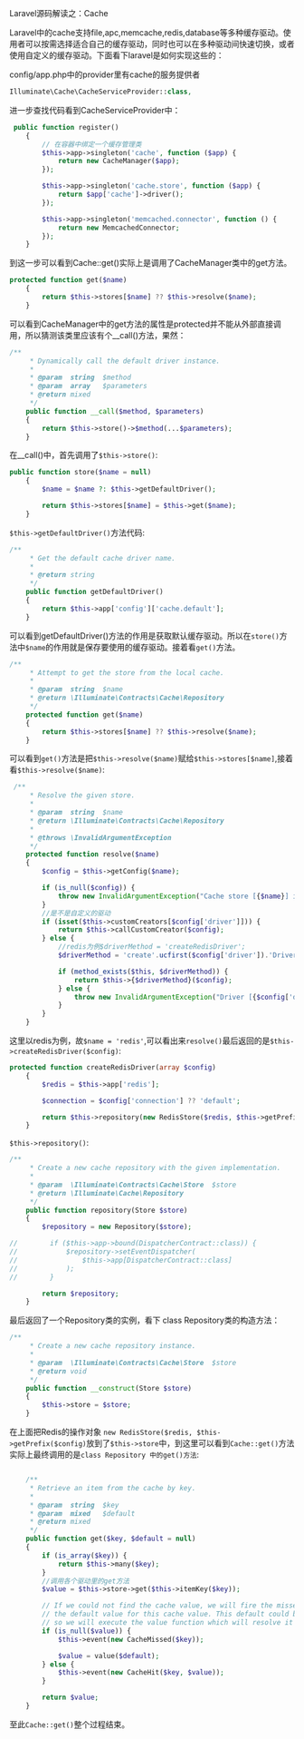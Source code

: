Laravel源码解读之：Cache

Laravel中的cache支持file,apc,memcache,redis,database等多种缓存驱动。使用者可以按需选择适合自己的缓存驱动，同时也可以在多种驱动间快速切换，或者使用自定义的缓存驱动。下面看下laravel是如何实现这些的：


config/app.php中的provider里有cache的服务提供者
```php
Illuminate\Cache\CacheServiceProvider::class,
```

进一步查找代码看到CacheServiceProvider中：
```php
 public function register()
    {
        // 在容器中绑定一个缓存管理类
        $this->app->singleton('cache', function ($app) {
            return new CacheManager($app);
        });

        $this->app->singleton('cache.store', function ($app) {
            return $app['cache']->driver();
        });

        $this->app->singleton('memcached.connector', function () {
            return new MemcachedConnector;
        });
    }
```

到这一步可以看到Cache::get()实际上是调用了CacheManager类中的get方法。
```php
protected function get($name)
    {
        return $this->stores[$name] ?? $this->resolve($name);
    }
```
可以看到CacheManager中的get方法的属性是protected并不能从外部直接调用，所以猜测该类里应该有个__call()方法，果然：
```php
/**
     * Dynamically call the default driver instance.
     *
     * @param  string  $method
     * @param  array   $parameters
     * @return mixed
     */
    public function __call($method, $parameters)
    {
        return $this->store()->$method(...$parameters);
    }
```
在__call()中，首先调用了`$this->store()`:
```php
public function store($name = null)
    {
        $name = $name ?: $this->getDefaultDriver();

        return $this->stores[$name] = $this->get($name);
    }
```
`$this->getDefaultDriver()`方法代码:
```php
/**
     * Get the default cache driver name.
     *
     * @return string
     */
    public function getDefaultDriver()
    {
        return $this->app['config']['cache.default'];
    }
```
可以看到getDefaultDriver()方法的作用是获取默认缓存驱动。所以在`store()`方法中`$name`的作用就是保存要使用的缓存驱动。接着看`get()`方法。
```php
/**
     * Attempt to get the store from the local cache.
     *
     * @param  string  $name
     * @return \Illuminate\Contracts\Cache\Repository
     */
    protected function get($name)
    {
        return $this->stores[$name] ?? $this->resolve($name);
    }
```
可以看到`get()`方法是把`$this->resolve($name)`赋给`$this->stores[$name]`,接着看`$this->resolve($name)`:
```php
 /**
     * Resolve the given store.
     *
     * @param  string  $name
     * @return \Illuminate\Contracts\Cache\Repository
     *
     * @throws \InvalidArgumentException
     */
    protected function resolve($name)
    {
        $config = $this->getConfig($name);

        if (is_null($config)) {
            throw new InvalidArgumentException("Cache store [{$name}] is not defined.");
        }
        //是不是自定义的驱动
        if (isset($this->customCreators[$config['driver']])) {
            return $this->callCustomCreator($config);
        } else {
            //redis为例$driverMethod = 'createRedisDriver';
            $driverMethod = 'create'.ucfirst($config['driver']).'Driver';

            if (method_exists($this, $driverMethod)) {
                return $this->{$driverMethod}($config);
            } else {
                throw new InvalidArgumentException("Driver [{$config['driver']}] is not supported.");
            }
        }
    }
```

这里以redis为例，故`$name = 'redis'`,可以看出来`resolve()`最后返回的是`$this->createRedisDriver($config)`:

```php
protected function createRedisDriver(array $config)
    {
        $redis = $this->app['redis'];

        $connection = $config['connection'] ?? 'default';

        return $this->repository(new RedisStore($redis, $this->getPrefix($config), $connection));
    }
```
`$this->repository()`:
```php
/**
     * Create a new cache repository with the given implementation.
     *
     * @param  \Illuminate\Contracts\Cache\Store  $store
     * @return \Illuminate\Cache\Repository
     */
    public function repository(Store $store)
    {
        $repository = new Repository($store);

//        if ($this->app->bound(DispatcherContract::class)) {
//            $repository->setEventDispatcher(
//                $this->app[DispatcherContract::class]
//            );
//        }

        return $repository;
    }
```

最后返回了一个Repository类的实例，看下 class Repository类的构造方法：
```php
/**
     * Create a new cache repository instance.
     *
     * @param  \Illuminate\Contracts\Cache\Store  $store
     * @return void
     */
    public function __construct(Store $store)
    {
        $this->store = $store;
    }
```
在上面把Redis的操作对象 `new RedisStore($redis, $this->getPrefix($config)`放到了`$this->store`中，到这里可以看到`Cache::get()`方法实际上最终调用的是`class Repository 中的get()方法`:
```php

    /**
     * Retrieve an item from the cache by key.
     *
     * @param  string  $key
     * @param  mixed   $default
     * @return mixed
     */
    public function get($key, $default = null)
    {
        if (is_array($key)) {
            return $this->many($key);
        }
        //调用各个驱动里的get方法
        $value = $this->store->get($this->itemKey($key));

        // If we could not find the cache value, we will fire the missed event and get
        // the default value for this cache value. This default could be a callback
        // so we will execute the value function which will resolve it if needed.
        if (is_null($value)) {
            $this->event(new CacheMissed($key));

            $value = value($default);
        } else {
            $this->event(new CacheHit($key, $value));
        }

        return $value;
    }
```

至此`Cache::get()`整个过程结束。

